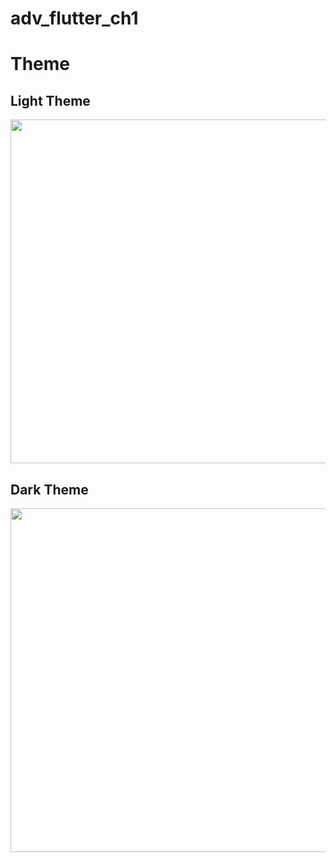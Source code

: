 # adv_flutter_ch1

# Theme

## Light Theme
<img src="https://github.com/Vishalk0810/adv_flutter_ch1/assets/149374506/aa653ec3-16e3-4df8-8499-b7955f49bc9a" height="550">

## Dark Theme
<img src="https://github.com/Vishalk0810/adv_flutter_ch1/assets/149374506/c2427acb-ce8e-4948-9a7f-784795be34c6" height="550">
